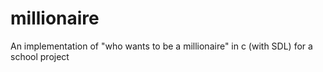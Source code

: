 # millionaire
An implementation of "who wants to be a millionaire" in c (with SDL) for a school project
